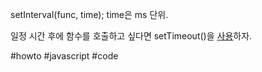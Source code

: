 setInterval(func, time);
time은 ms 단위.

일정 시간 후에 함수를 호출하고 싶다면 setTimeout()을 [사용](https://www.daleseo.com/js-timer/)하자.

#howto #javascript #code